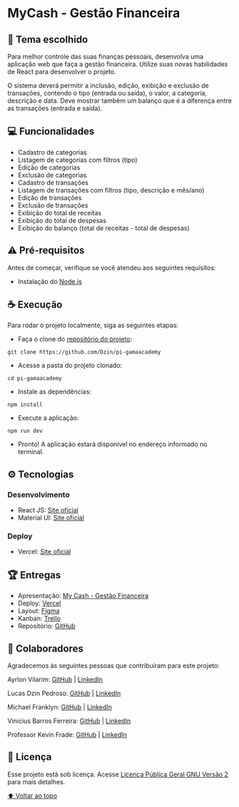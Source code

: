 <a name="topo"></a>

# MyCash - Gestão Financeira

## 🚀 Tema escolhido

Para melhor controle das suas finanças pessoais, desenvolva uma aplicação web que faça a gestão financeira. Utilize suas novas habilidades de React para desenvolver o projeto.

O sistema deverá permitir a inclusão, edição, exibição e exclusão de transações, contendo o tipo (entrada ou saída), o valor, a categoria, descrição e data. Deve mostrar também um balanço que é a diferença entre as transações (entrada e saída).

## 💻 Funcionalidades

- Cadastro de categorias
- Listagem de categorias com filtros (tipo)
- Edição de categorias
- Exclusão de categorias
- Cadastro de transações
- Listagem de transações com filtros (tipo, descrição e mês/ano)
- Edição de transações
- Exclusão de transações
- Exibição do total de receitas
- Exibição do total de despesas
- Exibição do balanço (total de receitas - total de despesas)

## ⚠️ Pré-requisitos

Antes de começar, verifique se você atendeu aos seguintes requisitos:

- Instalação do [Node.js](https://nodejs.org/pt-br/)

## ☕ Execução

Para rodar o projeto localmente, siga as seguintes etapas:

- Faça o clone do [repositório do projeto](https://github.com/Dzin/pi-gamaacademy):

```
git clone https://github.com/Dzin/pi-gamaacademy
```

- Acesse a pasta do projeto clonado:

```
cd pi-gamaacademy
```

- Instale as dependências:

```
npm install
```

- Execute a aplicação:

```
npm run dev
```

- Pronto! A aplicação estará disponível no endereço informado no terminal.

## ⚙️ Tecnologias

### Desenvolvimento

- React JS: [Site oficial](https://pt-br.reactjs.org/)
- Material UI: [Site oficial](https://mui.com/pt/)

### Deploy

- Vercel: [Site oficial](https://vercel.com/)

## 🏆 Entregas

- Apresentação: [My Cash - Gestão Financeira]()
- Deploy: [Vercel](https://my-cash-three.vercel.app/)
- Layout: [Figma](https://www.figma.com/file/Tc3KHUqZmSEmHCa7uELQJP/MyCash---Gest%C3%A3o-Financeira?node-id=0%3A1)
- Kanban: [Trello](https://trello.com/b/dzj0Q9ej/gama-academy-pi)
- Repositório: [GitHub](https://github.com/Dzin/pi-gamaacademy)

## 🤝 Colaboradores

Agradecemos às seguintes pessoas que contribuíram para este projeto:

Ayrlon Vilarim: [GitHub](https://github.com/AyrlonDouglas) | [LinkedIn](https://www.linkedin.com/in/ayrlon/)

Lucas Dzin Pedroso: [GitHub](https://github.com/Dzin) | [LinkedIn](https://www.linkedin.com/in/lucas-dzin-pedroso/)

Michael Franklyn: [GitHub](https://github.com/MichaelFranklyn) | [LinkedIn](https://www.linkedin.com/in/michaelfranklyn-/)

Vinicius Barros Ferreira: [GitHub](https://github.com/vinibf) | [LinkedIn](https://www.linkedin.com/in/vini-bf/)

Professor Kevin Frade: [GitHub](https://github.com/kelvinfrade) | [LinkedIn](https://www.linkedin.com/in/kelvinfrade/)

## 📝 Licença

Esse projeto está sob licença. Acesse [Licença Pública Geral GNU Versão 2](https://www.gnu.org/licenses/gpl-2.0.html) para mais detalhes.

[⬆ Voltar ao topo](#topo)
